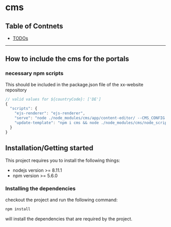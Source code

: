 # cms

## Table of Contnets

* [TODOs](#todos)

------------------------------------------------

## How to include the cms for the portals

### necessary npm scripts

This should be included in the package.json file of the xx-website repository
```javascript
// valid values for ${countryCode}: ['DE']
{
  "scripts": {
    "ejs-renderer": "ejs-renderer",
    "serve": "node ./node_modules/cms/app/content-editor/ --CMS_CONFIG ${countryCode}",
    "update-template": "npm i cms && node ./node_modules/cms/node_scripts/updateTemplateSettings/ --CMS_CONFIG ${countryCode}"
  }
}
```

## Installation/Getting started

This project requires you to install the following things:
* nodejs version >= 8.11.1
* npm version >= 5.6.0

### Installing the dependencies
checkout the project and run the following command:

```bash
npm install
```

will install the dependencies that are required by the project.
